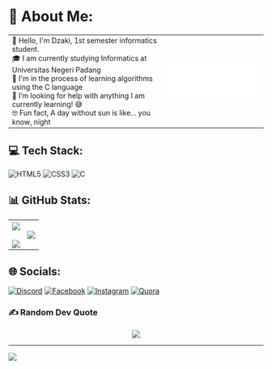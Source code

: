 # 💫 About Me:

<table border="0p">
  <tr>
    <td>👋️ Hello, I'm Dzaki, 1st semester informatics student.<br>🎓️ I am currently studying Informatics at Universitas Negeri Padang<br>🌱️ I'm in the process of learning algorithms using the C language<br>🤔 I’m looking for help with anything I am currently learning! 😅<br>🤓️ Fun fact, A day without sun is like... you know, night</td>
    <td><div align="center" class="banner">
  <img src="files/8390-fubuki-shirakami-without-background.gif">
</div></td>
  </tr>
</table>

## 💻 Tech Stack:
![HTML5](https://img.shields.io/badge/html5-%23E34F26.svg?style=for-the-badge&logo=html5&logoColor=white) ![CSS3](https://img.shields.io/badge/css3-%231572B6.svg?style=for-the-badge&logo=css3&logoColor=white) ![C](https://img.shields.io/badge/c-%2300599C.svg?style=for-the-badge&logo=c&logoColor=white)

## 📊 GitHub Stats:
<table align="center">
  <tr>
    <td><img width="500p" align="center" src="https://github-readme-stats.vercel.app/api?username=Nyot-Nyot&theme=gruvbox&hide_border=false&include_all_commits=false&count_private=false"><br><br><img align="center" src="https://github-readme-streak-stats.herokuapp.com/?user=Nyot-Nyot&theme=gruvbox&hide_border=false"></td>
    <td><img width="500p" align="center" src="https://github-readme-stats.vercel.app/api/top-langs/?username=Nyot-Nyot&theme=gruvbox&hide_border=false&include_all_commits=false&count_private=false&layout=compact"></td>
  </tr>
</table>

## 🌐 Socials:
[![Discord](https://img.shields.io/badge/Discord-%237289DA.svg?logo=discord&logoColor=white)](https://discord.gg/NyotNyot) [![Facebook](https://img.shields.io/badge/Facebook-%231877F2.svg?logo=Facebook&logoColor=white)](https://web.facebook.com/dzaki.sultan.5) [![Instagram](https://img.shields.io/badge/Instagram-%23E4405F.svg?logo=Instagram&logoColor=white)](https://instagram.com/dzakisultanr) [![Quora](https://img.shields.io/badge/Quora-%23B92B27.svg?logo=Quora&logoColor=white)](https://quora.com/profile/Dzaki) 

### ✍️ Random Dev Quote
<div align="center"><img align="center" src="https://quotes-github-readme.vercel.app/api?type=horizontal&theme=gruvbox"></div>


---
[![](https://visitcount.itsvg.in/api?id=Nyot-Nyot&icon=5&color=2)](https://visitcount.itsvg.in)

<!-- Proudly created with GPRM ( https://gprm.itsvg.in ) -->
